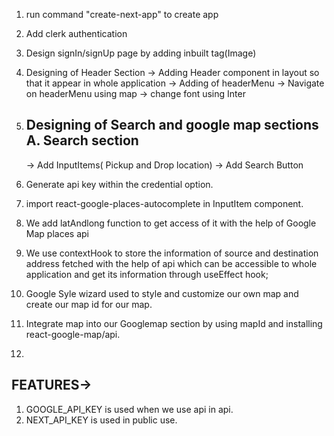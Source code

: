 1. run command "create-next-app" to create app
2. Add clerk authentication
3. Design signIn/signUp page by adding inbuilt tag(Image)
4. Designing of Header Section
   -> Adding Header component in layout so that it appear in whole application
   -> Adding of headerMenu
   -> Navigate on headerMenu using map 
   -> change font using Inter

5.  Designing of Search and google map sections
    A. Search section
       ----------------------------
       ->  Add InputItems( Pickup and Drop location)
       ->  Add Search Button
6. Generate api key within the credential option.
7. import react-google-places-autocomplete in InputItem component.
8. We add latAndlong function to get access of it with the help of Google Map places api
9. We use contextHook to store the information of source and destination address fetched with the help of api which can be accessible to whole application and get its information through useEffect hook; 

10. Google Syle wizard used to style and customize our own map and create our map id for our map.
11. Integrate map into our Googlemap section by using mapId and installing react-google-map/api.
12. 



FEATURES->
--------------------------
1. GOOGLE_API_KEY is used when we use api in api.
2. NEXT_API_KEY is used in public use. 